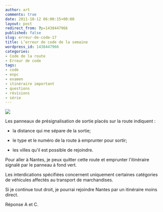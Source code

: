 ```yaml
---
author: art
comments: true
date: 2011-10-12 06:00:15+00:00
layout: post
redirect_from: ?p=1438447966
published: false
slug: erreur-de-code-17
title: L’erreur de code de la semaine
wordpress_id: 1438447966
categories:
- Code de la route
- Erreur de code
tags:
- code
- enpc
- examen
- itinéraire important
- questions
- révisions
- série
---
```


[![](https://static.irz.fr/2011/06/cerberus-2011-06-07-à-17.08.32.png)](https://static.irz.fr/2011/06/cerberus-2011-06-07-à-17.08.32.png)

Les panneaux de présignalisation de sortie placés sur la route indiquent :



	
  * la distance qui me sépare de la sortie;

	
  * le type et le numéro de la route à emprunter pour sortir;

	
  * les villes qu'il est possible de rejoindre.


Pour aller à Nantes, je peux quitter cette route et emprunter l'itinéraire signalé par le panneau à fond vert.

Les interdications spécifiées concernent uniquement certaines catégories de véhicules affectés au transport de marchandises.

Si je continue tout droit, je pourrai rejoindre Nantes par un itinéraire moins direct.

Réponse A et C.


